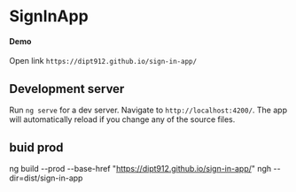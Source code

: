 # SignInApp

#### Demo 
 Open link `https://dipt912.github.io/sign-in-app/`

## Development server

Run `ng serve` for a dev server. Navigate to `http://localhost:4200/`. The app will automatically reload if you change any of the source files.
## buid prod
ng build --prod --base-href "https://dipt912.github.io/sign-in-app/"
ngh --dir=dist/sign-in-app

